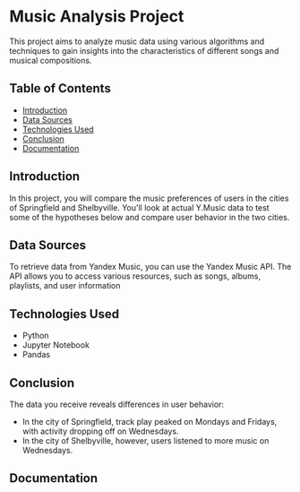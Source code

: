 # Music Analysis Project

This project aims to analyze music data using various algorithms and techniques to gain insights into the characteristics of different songs and musical compositions.

## Table of Contents

- [Introduction](#introduction)
- [Data Sources](#data-sources)
- [Technologies Used](#technologies-used)
- [Conclusion](#Conclusion )
- [Documentation](#Documentation)

## Introduction

In this project, you will compare the music preferences of users in the cities of Springfield and Shelbyville. You'll look at actual Y.Music data to test some of the hypotheses below and compare user behavior in the two cities.

## Data Sources

To retrieve data from Yandex Music, you can use the Yandex Music API. The API allows you to access various resources, such as songs, albums, playlists, and user information

## Technologies Used
- Python
- Jupyter Notebook
- Pandas


## Conclusion
The data you receive reveals differences in user behavior:
- In the city of Springfield, track play peaked on Mondays and Fridays, with activity dropping off on Wednesdays.
- In the city of Shelbyville, however, users listened to more music on Wednesdays.

## Documentation
![]()
